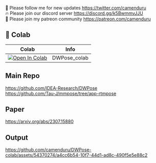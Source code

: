 🐣 Please follow me for new updates https://twitter.com/camenduru <br />
🔥 Please join our discord server https://discord.gg/k5BwmmvJJU <br />
🥳 Please join my patreon community https://patreon.com/camenduru <br />

## 🦒 Colab

| Colab | Info
| --- | --- |
[![Open In Colab](https://colab.research.google.com/assets/colab-badge.svg)](https://colab.research.google.com/github/camenduru/DWPose-colab/blob/main/DWPose_colab.ipynb) | DWPose_colab

## Main Repo
https://github.com/IDEA-Research/DWPose <br />
https://github.com/Tau-J/mmpose/tree/app-rtmpose <br />

## Paper
https://arxiv.org/abs/2307.15880

## Output
https://github.com/camenduru/DWPose-colab/assets/54370274/a4cc6b54-10f7-44d1-ad8c-490f5e5e88c2
